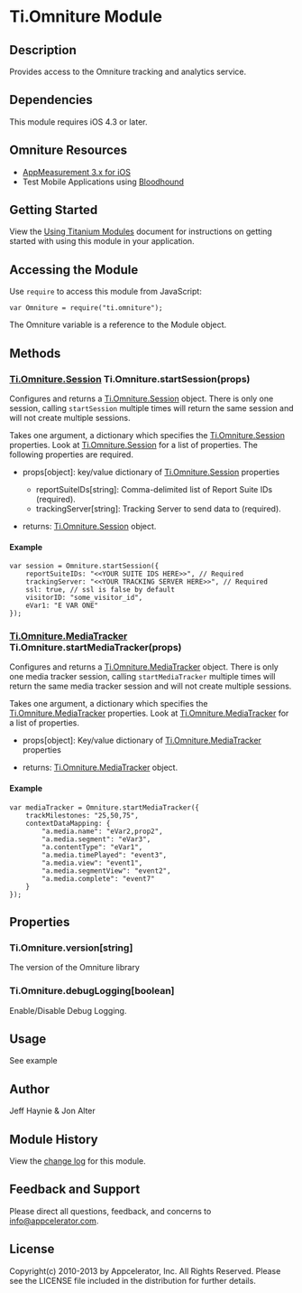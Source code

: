 # Ti.Omniture Module

## Description

Provides access to the Omniture tracking and analytics service.

## Dependencies

This module requires iOS 4.3 or later.

## Omniture Resources

* [AppMeasurement 3.x for iOS][AppMeasurement]
* Test Mobile Applications using [Bloodhound][Bloodhound]

## Getting Started

View the [Using Titanium Modules](http://docs.appcelerator.com/titanium/latest/#!/guide/Using_Titanium_Modules) document for instructions on getting
started with using this module in your application.

## Accessing the Module

Use `require` to access this module from JavaScript:

	var Omniture = require("ti.omniture");

The Omniture variable is a reference to the Module object.

## Methods

### [Ti.Omniture.Session][] Ti.Omniture.startSession(props)

Configures and returns a [Ti.Omniture.Session][] object. There is only one session, calling `startSession` multiple times will return the same session and will not create multiple sessions.

Takes one argument, a dictionary which specifies the [Ti.Omniture.Session][] properties. Look at [Ti.Omniture.Session][] for a list of properties. The following properties are required.

* props[object]: key/value dictionary of [Ti.Omniture.Session][] properties
	* reportSuiteIDs[string]: Comma-delimited list of Report Suite IDs (required).
	* trackingServer[string]: Tracking Server to send data to (required).

* returns: [Ti.Omniture.Session][] object.

#### Example

	var session = Omniture.startSession({
        reportSuiteIDs: "<<YOUR SUITE IDS HERE>>", // Required
        trackingServer: "<<YOUR TRACKING SERVER HERE>>", // Required
        ssl: true, // ssl is false by default
        visitorID: "some_visitor_id",
        eVar1: "E VAR ONE"
    });

### [Ti.Omniture.MediaTracker][] Ti.Omniture.startMediaTracker(props)

Configures and returns a [Ti.Omniture.MediaTracker][] object. There is only one media tracker session, calling `startMediaTracker` multiple times will return the same media tracker session and will not create multiple sessions.

Takes one argument, a dictionary which specifies the [Ti.Omniture.MediaTracker][] properties. Look at [Ti.Omniture.MediaTracker][] for a list of properties. 

* props[object]: Key/value dictionary of [Ti.Omniture.MediaTracker][] properties

* returns: [Ti.Omniture.MediaTracker][] object.

#### Example

	var mediaTracker = Omniture.startMediaTracker({
        trackMilestones: "25,50,75",
        contextDataMapping: {
            "a.media.name": "eVar2,prop2",
            "a.media.segment": "eVar3",
            "a.contentType": "eVar1",
            "a.media.timePlayed": "event3",
            "a.media.view": "event1",
            "a.media.segmentView": "event2",
            "a.media.complete": "event7"
        }
    });

## Properties

### Ti.Omniture.version[string]

The version of the Omniture library

### Ti.Omniture.debugLogging[boolean]

Enable/Disable Debug Logging. 

## Usage

See example

## Author

Jeff Haynie & Jon Alter

## Module History

View the [change log](changelog.html) for this module.

## Feedback and Support

Please direct all questions, feedback, and concerns to [info@appcelerator.com](mailto:info@appcelerator.com?subject=iOS%20Omniture%20Module).

## License

Copyright(c) 2010-2013 by Appcelerator, Inc. All Rights Reserved. Please see the LICENSE file included in the distribution for further details.

[Ti.Omniture.Session]: session.html
[Ti.Omniture.MediaTracker]: mediaTracker.html
[AppMeasurement]: http://microsite.omniture.com/t2/help/en_US/sc/appmeasurement/ios/index.html
[Bloodhound]: http://microsite.omniture.com/t2/help/en_US/sc/appmeasurement/ios/index.html#Using_Bloodhound_to_Test_Mobile_Applications


